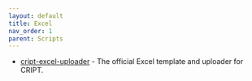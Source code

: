 ```yaml
---
layout: default
title: Excel
nav_order: 1
parent: Scripts
---
```


- [cript-excel-uploader](https://github.com/C-Accel-CRIPT/cript-excel-uploader) - The official Excel template and uploader for CRIPT.